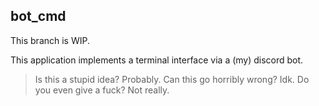 ## bot_cmd

This branch is WIP.

This application implements a terminal interface via a (my) discord bot.

> Is this a stupid idea?
Probably.
> Can this go horribly wrong?
Idk.
> Do you even give a fuck?
Not really.
